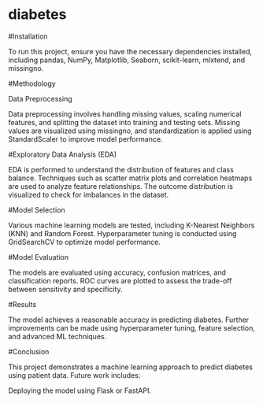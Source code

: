 # diabetes
#Installation

To run this project, ensure you have the necessary dependencies installed, including pandas, NumPy, Matplotlib, Seaborn, scikit-learn, mlxtend, and missingno.

#Methodology

Data Preprocessing

Data preprocessing involves handling missing values, scaling numerical features, and splitting the dataset into training and testing sets. Missing values are visualized using missingno, and standardization is applied using StandardScaler to improve model performance.

#Exploratory Data Analysis (EDA)

EDA is performed to understand the distribution of features and class balance. Techniques such as scatter matrix plots and correlation heatmaps are used to analyze feature relationships. The outcome distribution is visualized to check for imbalances in the dataset.

#Model Selection

Various machine learning models are tested, including K-Nearest Neighbors (KNN) and Random Forest. Hyperparameter tuning is conducted using GridSearchCV to optimize model performance.

#Model Evaluation

The models are evaluated using accuracy, confusion matrices, and classification reports. ROC curves are plotted to assess the trade-off between sensitivity and specificity.

#Results

The model achieves a reasonable accuracy in predicting diabetes. Further improvements can be made using hyperparameter tuning, feature selection, and advanced ML techniques.

#Conclusion

This project demonstrates a machine learning approach to predict diabetes using patient data. Future work includes:

Deploying the model using Flask or FastAPI.

